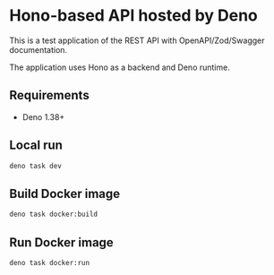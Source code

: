 # Hono-based API hosted by Deno

This is a test application of the REST API with OpenAPI/Zod/Swagger documentation.

The application uses Hono as a backend and Deno runtime.

## Requirements

- Deno 1.38+

## Local run

```bash
deno task dev
```

## Build Docker image

```bash
deno task docker:build
```

## Run Docker image

```bash
deno task docker:run
```
